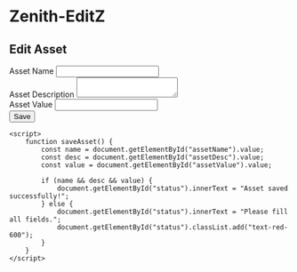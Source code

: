 # Zenith-EditZ
<!DOCTYPE html>
<html lang="en">
<head>
    <meta charset="UTF-8">
    <meta name="viewport" content="width=device-width, initial-scale=1.0">
    <title>Asset Editor</title>
    <script src="https://cdn.tailwindcss.com"></script>
</head>
<body class="bg-gray-100 flex items-center justify-center min-h-screen">
    <div class="bg-white shadow-lg rounded-xl p-6 w-full max-w-lg">
        <h2 class="text-2xl font-bold mb-4 text-gray-700">Edit Asset</h2>
        <div class="mb-4">
            <label class="block text-gray-600 text-sm font-medium mb-1">Asset Name</label>
            <input type="text" id="assetName" class="w-full p-2 border rounded-md focus:ring focus:ring-blue-300">
        </div>
        <div class="mb-4">
            <label class="block text-gray-600 text-sm font-medium mb-1">Asset Description</label>
            <textarea id="assetDesc" class="w-full p-2 border rounded-md focus:ring focus:ring-blue-300"></textarea>
        </div>
        <div class="mb-4">
            <label class="block text-gray-600 text-sm font-medium mb-1">Asset Value</label>
            <input type="number" id="assetValue" class="w-full p-2 border rounded-md focus:ring focus:ring-blue-300">
        </div>
        <button onclick="saveAsset()" class="bg-blue-600 text-white px-4 py-2 rounded-md w-full hover:bg-blue-700 transition">Save</button>
        <p id="status" class="mt-3 text-green-600 text-sm"></p>
    </div>

    <script>
        function saveAsset() {
            const name = document.getElementById("assetName").value;
            const desc = document.getElementById("assetDesc").value;
            const value = document.getElementById("assetValue").value;
            
            if (name && desc && value) {
                document.getElementById("status").innerText = "Asset saved successfully!";
            } else {
                document.getElementById("status").innerText = "Please fill all fields.";
                document.getElementById("status").classList.add("text-red-600");
            }
        }
    </script>
</body>
</html>

